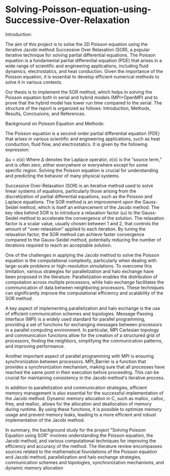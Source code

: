 # Solving-Poisson-equation-using-Successive-Over-Relaxation
Introduction:

The aim of this project is to solve the 2D Poisson equation using the iterative Jacobi method Successive Over Relaxation (SOR), a popular iterative technique for solving partial differential equations. The Poisson equation is a fundamental partial differential equation (PDE) that arises in a wide range of scientific and engineering applications, including fluid dynamics, electrostatics, and heat conduction. Given the importance of the Poisson equation, it is essential to develop efficient numerical methods to solve it in various contexts.

Our thesis is to implement the SOR method, which helps in solving the Poisson equation both in serial and hybrid models (MPI+OpenMP) and to prove that the hybrid model has lower run time compared to the serial. The structure of the report is organized as follows: Introduction, Methods, Results, Conclusions, and References.

Background on Poisson Equation and Methods:

The Poisson equation is a second-order partial differential equation (PDE) that arises in various scientific and engineering applications, such as heat conduction, fluid flow, and electrostatics. It is given by the following expression:

Δu = σ(x)
Where Δ denotes the Laplace operator, σ(x) is the “source term,” and is often zero, either everywhere or everywhere except for some specific region. Solving the Poisson equation is crucial for understanding and predicting the behavior of many physical systems.

Successive Over-Relaxation (SOR) is an iterative method used to solve linear systems of equations, particularly those arising from the discretization of partial differential equations, such as the Poisson and Laplace equations. The SOR method is an improvement upon the Gauss-Seidel method, which is itself an enhancement of the Jacobi method. The key idea behind SOR is to introduce a relaxation factor (ω) to the Gauss-Seidel method to accelerate the convergence of the solution. The relaxation factor is a scalar value, usually chosen between 1 and 2, that controls the amount of "over-relaxation" applied to each iteration. By tuning the relaxation factor, the SOR method can achieve faster convergence compared to the Gauss-Seidel method, potentially reducing the number of iterations required to reach an acceptable solution.

One of the challenges in applying the Jacobi method to solve the Poisson equation is the computational complexity, particularly when dealing with large-scale problems or high-resolution simulations. To overcome this limitation, various strategies for parallelization and halo exchange have been proposed in the literature. Parallelization enables the distribution of computation across multiple processors, while halo exchange facilitates the communication of data between neighboring processors. These techniques can significantly improve the computational efficiency and scalability of the SOR method.

A key aspect of implementing parallelization and halo exchange is the use of efficient communication schemes and topologies. Message Passing Interface (MPI) is a widely used standard for parallel programming, providing a set of functions for exchanging messages between processors in a parallel computing environment. In particular, MPI Cartesian topology and communication functions allow for the creation of a structured grid of processors, finding the neighbors, simplifying the communication patterns, and improving performance.

Another important aspect of parallel programming with MPI is ensuring synchronization between processors. MPI_Barrier is a function that provides a synchronization mechanism, making sure that all processes have reached the same point in their execution before proceeding. This can be crucial for maintaining consistency in the Jacobi method's iterative process.

In addition to parallelization and communication strategies, efficient memory management is also essential for the successful implementation of the Jacobi method. Dynamic memory allocation in C, such as malloc, calloc, free, and realloc, allows for the allocation and deallocation of memory during runtime. By using these functions, it is possible to optimize memory usage and prevent memory leaks, leading to a more efficient and robust implementation of the Jacobi method.

In summary, the background study for the project "Solving Poisson Equation using SOR" involves understanding the Poisson equation, the Jacobi method, and various computational techniques for improving the efficiency and accuracy of the method. The literature review encompasses sources related to the mathematical foundations of the Poisson equation and Jacobi method, parallelization and halo exchange strategies, communication schemes and topologies, synchronization mechanisms, and dynamic memory allocation
